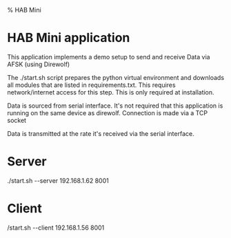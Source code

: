 % HAB Mini

# HAB Mini application
This application implements a demo setup to send and receive Data via AFSK (using Direwolf)

The ./start.sh script prepares the python virtual environment and downloads all modules that are
listed in requirements.txt. This requires network/internet access for this step. This is only 
required at installation. 

Data is sourced from serial interface.
It's not required that this application is running on the same device as direwolf. Connection
is made via a TCP socket

Data is transmitted at the rate it's received via the serial interface.

# Server 
./start.sh --server 192.168.1.62 8001 

# Client
/start.sh --client 192.168.1.56 8001